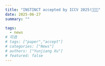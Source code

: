 ```yaml
---
title: "INSTINCT accepted by ICCV 2025!🎉🎉🎉"
date: 2025-06-27
summary: ""

tags:
  - news
# 可选
# tags: ["paper","accept"]
# categories: ["News"]
# authors: ["Yunjiang Xu"]
# featured: false
---
```

